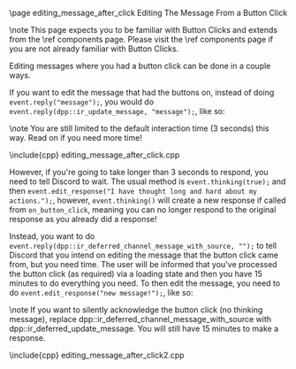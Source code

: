 \page editing_message_after_click Editing The Message From a Button Click

\note This page expects you to be familiar with Button Clicks and extends from the \ref components page. Please visit the \ref components page if you are not already familiar with Button Clicks.

Editing messages where you had a button click can be done in a couple ways.

If you want to edit the message that had the buttons on, instead of doing `event.reply("message");`, you would do `event.reply(dpp::ir_update_message, "message");`, like so:

\note You are still limited to the default interaction time (3 seconds) this way. Read on if you need more time!

\include{cpp} editing_message_after_click.cpp

However, if you're going to take longer than 3 seconds to respond, you need to tell Discord to wait. The usual method is `event.thinking(true);` and then `event.edit_response("I have thought long and hard about my actions.");`, however, `event.thinking()` will create a new response if called from `on_button_click`, meaning you can no longer respond to the original response as you already did a response!

Instead, you want to do `event.reply(dpp::ir_deferred_channel_message_with_source, "");` to tell Discord that you intend on editing the message that the button click came from, but you need time. The user will be informed that you've processed the button click (as required) via a loading state and then you have 15 minutes to do everything you need. To then edit the message, you need to do `event.edit_response("new message!");`, like so:

\note If you want to silently acknowledge the button click (no thinking message), replace dpp::ir_deferred_channel_message_with_source with dpp::ir_deferred_update_message. You will still have 15 minutes to make a response.

\include{cpp} editing_message_after_click2.cpp
